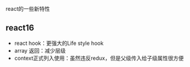 react的一些新特性

## react16
- react hook：更强大的Life style hook
- array 返回：减少层级
- context正式列入使用：虽然违反redux，但是父级传入给子级属性很方便